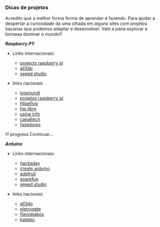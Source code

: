 ### Dicas de projetos

Acredito que a melhor forma forma de aprender é fazendo. Para ajudar a despertar a curiosidade da uma olhada em alguns sites com projetos bacanas que podemos adaptar e desenvolver. Vale a pena explorar e boraaaa dominar o mundo!! 

***Raspberry PY***

- Links internacionais:
    - [projects raspberry pi](https://projects.raspberrypi.org/en)
    - [all3dp](https://all3dp.com/1/best-raspberry-pi-projects/)
    - [seeed studio](https://www.seeedstudio.com/blog/2019/09/29/top-20-best-raspberry-pi-4-projects-that-you-must-try-now/)

- links nacionais
    - [lojamundi](https://www.lojamundi.com.br/25-projetos-incriveis-raspberry-pi-3.html)
    - [projetos raspberry pi](https://projects.raspberrypi.org/pt-BR/projects)
    - [filipeflop](https://www.filipeflop.com/blog/top-5-projetos-com-raspberry-pi/)
    - [hw libre](https://www.hwlibre.com/pt/5-projetos-que-podemos-fazer-com-framboesa-pi-para-nossa-casa/)
    - [usina info](https://www.usinainfo.com.br/blog/raspberry-pi/)
    - [canaltech](https://canaltech.com.br/curiosidades/conheca-os-10-projetos-mais-inovadores-e-criativos-feitos-com-a-raspberry-pi/)
    - [fazedores](https://blog.fazedores.com/5-projetos-legais-com-raspberry-pi/)



!!! progress
    Continuar...


***Arduino***

- Links internacionais:
    - [hackaday](https://hackaday.io/discover)
    - [create arduino](https://create.arduino.cc/projecthub)
    - [adafruit](https://learn.adafruit.com/)
    - [sparkfun](https://learn.sparkfun.com/tutorials)
    - [seeed studio](https://www.seeedstudio.com/blog/2020/01/16/20-awesome-arduino-projects-that-you-must-try-2020/)

- links nacionais
    - [all3dp](https://all3dp.com/pt/1/melhores-projetos-arduino/)
    - [eletrogate](https://blog.eletrogate.com/projetos-com-arduino-e-nodemcu-conheca-tudo-o-que-e-possivel-fazer/)
    - [flaviobabos](https://flaviobabos.com.br/melhores-projetos-com-arduino/)
    - [kalatec](https://blog.kalatec.com.br/projetos-com-arduino/)
